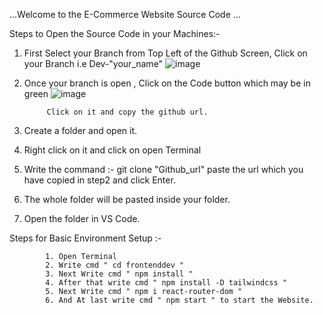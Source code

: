 ...Welcome to the E-Commerce Website Source Code ...

Steps to Open the Source Code in your Machines:-

1. First Select your Branch from Top Left of the Github Screen,
     Click on your Branch i.e Dev-"your_name"
    ![image](https://github.com/Saurabh1162/GoDoWn/assets/166944151/289fd8f6-9fc1-4ac8-882b-4611cf15b3bc)
3. Once your branch is open , Click on the Code button which may be in green ![image](https://github.com/Saurabh1162/GoDoWn/assets/166944151/65d56804-ae46-4054-9f56-3f3d061f3405)

            Click on it and copy the github url.
4. Create a folder and open it.
5. Right click on it and click on open Terminal
6. Write the command :- git clone "Github_url" paste the url which you have copied in step2 and click Enter.
7. The whole folder will be pasted inside your folder.
8. Open the folder in VS Code.

Steps for Basic Environment Setup :-

            1. Open Terminal
            2. Write cmd " cd frontenddev "
            3. Next Write cmd " npm install "
            4. After that write cmd " npm install -D tailwindcss "
            5. Next Write cmd " npm i react-router-dom "
            6. And At last write cmd " npm start " to start the Website.
